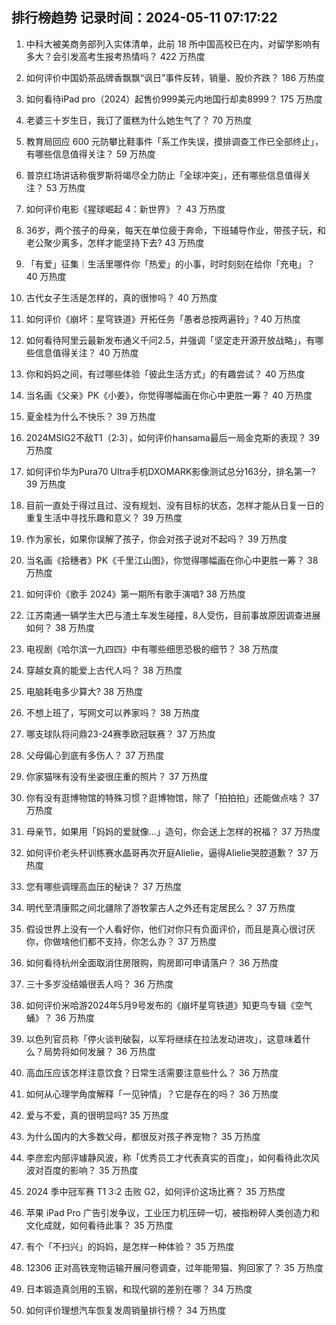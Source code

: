 
## 排行榜趋势 记录时间：2024-05-11 07:17:22
  
  1. 中科大被美商务部列入实体清单，此前 18 所中国高校已在内，对留学影响有多大？会引发高考生报考热情吗？ 422 万热度
    
  2. 如何评价中国奶茶品牌香飘飘“讽日”事件反转，销量、股价齐跌？ 186 万热度
    
  3. 如何看待iPad pro（2024）起售价999美元内地国行却卖8999？ 175 万热度
    
  4. 老婆三十岁生日，我订了蛋糕为什么她生气了？ 70 万热度
    
  5. 教育局回应 600 元防攀比鞋事件「系工作失误，摸排调查工作已全部终止」，有哪些信息值得关注？ 59 万热度
    
  6. 普京红场讲话称俄罗斯将竭尽全力防止「全球冲突」，还有哪些信息值得关注？ 53 万热度
    
  7. 如何评价电影《猩球崛起 4：新世界》？ 43 万热度
    
  8. 36岁，两个孩子的母亲，每天在单位疲于奔命，下班辅导作业，带孩子玩，和老公聚少离多，怎样才能坚持下去? 43 万热度
    
  9. 「有爱」征集｜生活里哪件你「热爱」的小事，时时刻刻在给你「充电」？ 40 万热度
    
  10. 古代女子生活是怎样的，真的很惨吗？ 40 万热度
    
  11. 如何评价《崩坏：星穹铁道》开拓任务「愚者总按两遍铃」? 40 万热度
    
  12. 如何看待阿里云最新发布通义千问2.5，并强调「坚定走开源开放战略」，有哪些信息值得关注？ 40 万热度
    
  13. 你和妈妈之间，有过哪些体验「彼此生活方式」的有趣尝试？ 40 万热度
    
  14. 当名画《父亲》PK《小姜》，你觉得哪幅画在你心中更胜一筹？ 40 万热度
    
  15. 夏金桂为什么不快乐？ 39 万热度
    
  16. 2024MSIG2不敌T1（2:3），如何评价hansama最后一局金克斯的表现？ 39 万热度
    
  17. 如何评价华为Pura70 Ultra手机DXOMARK影像测试总分163分，排名第一? 39 万热度
    
  18. 目前一直处于得过且过、没有规划、没有目标的状态，怎样才能从日复一日的重复生活中寻找乐趣和意义？ 39 万热度
    
  19. 作为家长，如果你误解了孩子，你会对孩子说对不起吗？ 39 万热度
    
  20. 当名画《拾穗者》PK《千里江山图》，你觉得哪幅画在你心中更胜一筹？ 38 万热度
    
  21. 如何评价《歌手 2024》第一期所有歌手演唱? 38 万热度
    
  22. 江苏南通一辆学生大巴与渣土车发生碰撞，8人受伤，目前事故原因调查进展如何？ 38 万热度
    
  23. 电视剧《哈尔滨一九四四》中有哪些细思恐极的细节？ 38 万热度
    
  24. 穿越女真的能爱上古代人吗？ 38 万热度
    
  25. 电脑耗电多少算大? 38 万热度
    
  26. 不想上班了，写网文可以养家吗？ 38 万热度
    
  27. 哪支球队将问鼎23-24赛季欧冠联赛？ 37 万热度
    
  28. 父母偏心到底有多伤人？ 37 万热度
    
  29. 你家猫咪有没有坐姿很庄重的照片？ 37 万热度
    
  30. 你有没有逛博物馆的特殊习惯？逛博物馆，除了「拍拍拍」还能做点啥？ 37 万热度
    
  31. 母亲节，如果用「妈妈的爱就像...」造句，你会送上怎样的祝福？ 37 万热度
    
  32. 如何评价老头杯训练赛水晶哥再次开庭Alielie，逼得Alielie哭腔道歉？ 37 万热度
    
  33. 您有哪些调理高血压的秘诀？ 37 万热度
    
  34. 明代至清康熙之间北疆除了游牧蒙古人之外还有定居民么？ 37 万热度
    
  35. 假设世界上没有一个人看好你，他们对你只有负面评价，而且是真心很讨厌你，你做啥他们都不支持，你怎么办？ 37 万热度
    
  36. 如何看待杭州全面取消住房限购，购房即可申请落户？ 36 万热度
    
  37. 三十多岁没结婚很丢人吗？ 36 万热度
    
  38. 如何评价米哈游2024年5月9号发布的《崩坏星穹铁道》知更鸟专辑《空气蛹》？ 36 万热度
    
  39. 以色列官员称「停火谈判破裂，以军将继续在拉法发动进攻」，这意味着什么？局势将如何发展？ 36 万热度
    
  40. 高血压应该怎样注意饮食？日常生活需要注意些什么？ 36 万热度
    
  41. 如何从心理学角度解释「一见钟情」？它是存在的吗？ 36 万热度
    
  42. 爱与不爱，真的很明显吗? 35 万热度
    
  43. 为什么国内的大多数父母，都很反对孩子养宠物？ 35 万热度
    
  44. 李彦宏内部评璩静风波，称「优秀员工才代表真实的百度」，如何看待此次风波对百度的影响？ 35 万热度
    
  45. 2024 季中冠军赛 T1 3:2 击败 G2，如何评价这场比赛？ 35 万热度
    
  46. 苹果 iPad Pro 广告引发争议，工业压力机压碎一切，被指粉碎人类创造力和文化成就，如何看待此事？ 35 万热度
    
  47. 有个「不扫兴」的妈妈，是怎样一种体验？ 35 万热度
    
  48. 12306 正对高铁宠物运输开展问卷调查，过年能带猫、狗回家了？ 35 万热度
    
  49. 日本锻造真剑用的玉钢，和现代钢的差别在哪？ 34 万热度
    
  50. 如何评价理想汽车恢复发周销量排行榜？ 34 万热度
    